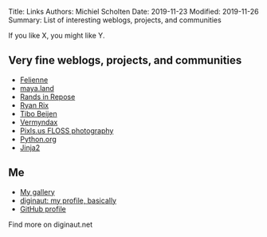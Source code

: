 Title: Links
Authors: Michiel Scholten
Date: 2019-11-23
Modified: 2019-11-26
Summary: List of interesting weblogs, projects, and communities

If you like X, you might like Y.

<h2 id="fine_people">Very fine weblogs, projects, and communities</h2>

<ul>
    <li><a href="https://www.felienne.com/">Felienne</a></li>
    <li><a href="https://maya.land/">maya.land</a></li>
    <li><a href="https://randsinrepose.com/">Rands in Repose</a></li>
    <li><a href="https://whatthefuck.computer/blog/">Ryan Rix</a></li>
    <li><a href="https://www.tibobeijen.nl/">Tibo Beijen</a></li>
    <li><a href="https://galaxycow.com/">Vermyndax</a></li>
    <li><a href="https://pixls.us/">Pixls.us FLOSS photography</a></li>
    <li><a href="https://python.org/">Python.org</a></li>
    <li><a href="http://jinja.pocoo.org/">Jinja2</a></li>
</ul>


<h2 id="myself">Me</h2>

<ul>
    <li><a href="https://shuttereye.org/">My gallery</a></li>
    <li><a href="https://diginaut.net/">diginaut: my profile, basically</a></li>
    <li><a href="https://github.com/aquatix">GitHub profile</a></li>
</ul>

Find more on diginaut.net
